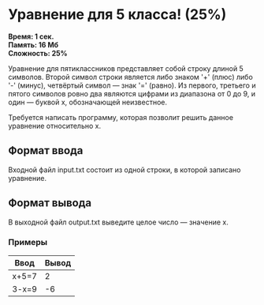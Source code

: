 <h1 class="title">Уравнение для 5 класса! (25%)</h1>
<p><b>Время: 1 сек.<br>Память: 16 Мб<br>Сложность: 25%</b></p>
<p>Уравнение для пятиклассников представляет собой строку длиной 5 символов. Второй символ строки является либо знаком '+' (плюс) либо '-' (минус), четвёртый символ — знак '=' (равно). Из первого, третьего и пятого символов ровно два являются цифрами из диапазона от 0 до 9, и один — буквой x, обозначающей неизвестное.</p>
<p>Требуется написать программу, которая позволит решить данное уравнение относительно x.</p>
<h2>Формат ввода</h2>
<p>Входной файл input.txt состоит из одной строки, в которой записано уравнение.</p>
<h2>Формат вывода</h2>
<p>В выходной файл output.txt выведите целое число — значение x.</p>
<h3>Примеры</h3>
<table class="sample-tests">
  <thead>
     <tr>
        <th>Ввод</th>
        <th>Вывод</th>
     </tr>
  </thead>
  <tbody>
     <tr>
        <td>x+5=7</td>
        <td>2</td>
     </tr>
     <tr>
         <td>3-x=9</td>
         <td>-6</td>
     </tr>
  </tbody>
</table>